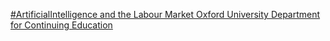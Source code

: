 [#ArtificialIntelligence and the Labour Market   Oxford University Department for Continuing Education](https://qi.tc/qi/112944)